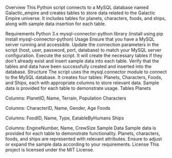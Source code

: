 Overview
This Python script connects to a MySQL database named Galactic_empire and creates tables to store data related to the Galactic Empire universe. It includes tables for planets, characters, foods, and ships, along with sample data insertion for each table.

Requirements
Python 3.x
mysql-connector-python library (install using pip install mysql-connector-python)
Usage
Ensure that you have a MySQL server running and accessible.
Update the connection parameters in the script (host, user, password, port, database) to match your MySQL server configuration.
Execute the script. It will create the necessary tables if they don't already exist and insert sample data into each table.
Verify that the tables and data have been successfully created and inserted into the database.
Structure
The script uses the mysql.connector module to connect to the MySQL database.
It creates four tables: Planets, Characters, Foods, and Ships, each with appropriate columns to store relevant data.
Sample data is provided for each table to demonstrate usage.
Tables
Planets

Columns: PlanetID, Name, Terrain, Population
Characters

Columns: CharacterID, Name, Gender, Age
Foods

Columns: FoodID, Name, Type, EatableByHumans
Ships

Columns: EngineNumber, Name, CrewSize
Sample Data
Sample data is provided for each table to demonstrate functionality.
Planets, characters, foods, and ships are represented with relevant attributes.
Ensure to adjust or expand the sample data according to your requirements.
License
This project is licensed under the MIT License.
